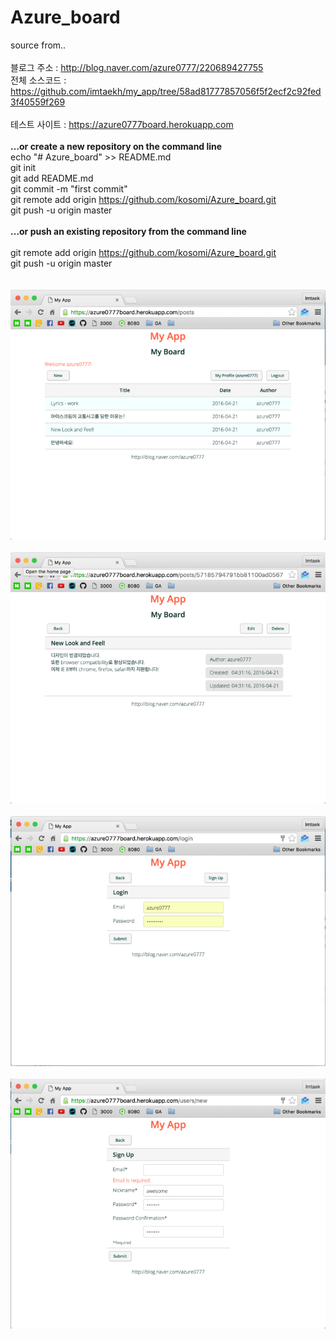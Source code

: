 # Azure_board<br>
source from..<br>
<br>
블로그 주소   : http://blog.naver.com/azure0777/220689427755  <br>
전체 소스코드 : https://github.com/imtaekh/my_app/tree/58ad81777857056f5f2ecf2c92fed3f40559f269  <br>  
테스트 사이트 : https://azure0777board.herokuapp.com   <br>
<br>
<b>…or create a new repository on the command line</b>
<br>
echo "# Azure_board" >> README.md<br>
git init<br>
git add README.md<br>
git commit -m "first commit"<br>
git remote add origin https://github.com/kosomi/Azure_board.git<br>
git push -u origin master<br>
<br>
<b>…or push an existing repository from the command line</b><br>
<br>
git remote add origin https://github.com/kosomi/Azure_board.git<br>
git push -u origin master<br>
<br>
<br>
<img src="https://github.com/kosomi/Azure_board/blob/master/1.png"><br>
<br>
<img src="https://github.com/kosomi/Azure_board/blob/master/2.png"><br>
<br>
<img src="https://github.com/kosomi/Azure_board/blob/master/3.png"><br>
<br>
<img src="https://github.com/kosomi/Azure_board/blob/master/4.png"><br> 
<br>
